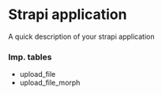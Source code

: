 # Strapi application

A quick description of your strapi application

### Imp. tables 
- upload_file 
- upload_file_morph
